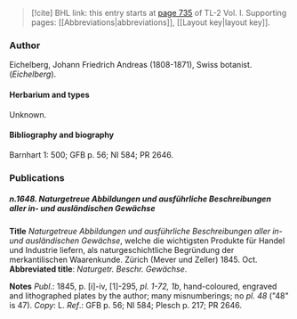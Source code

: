 > [!cite] BHL link: this entry starts at [page 735](https://www.biodiversitylibrary.org/item/103414#page/783/mode/1up) of TL-2 Vol. I.
> Supporting pages: [[Abbreviations|abbreviations]], [[Layout key|layout key]].

### Author

Eichelberg, Johann Friedrich Andreas (1808-1871), Swiss botanist. (*Eichelberg*).

#### Herbarium and types

Unknown.

#### Bibliography and biography

Barnhart 1: 500; GFB p. 56; NI 584; PR 2646.

### Publications

##### n.1648. Naturgetreue Abbildungen und ausführliche Beschreibungen aller in- und ausländischen Gewächse

**Title**
*Naturgetreue Abbildungen und ausführliche Beschreibungen aller in- und ausländischen Gewächse*, welche die wichtigsten Produkte für Handel und Industrie liefern, als naturgeschichtliche Begründung der merkantilischen Waarenkunde. Zürich (Mever und Zeller) 1845. Oct.
**Abbreviated title**: *Naturgetr. Beschr. Gewächse*.

**Notes**
*Publ*.: 1845, p. \[i\]-iv, \[1\]-295, *pl. 1-72, 1b*, hand-coloured, engraved and lithographed plates by the author; many misnumberings; no *pl. 48* ("48" is 47). *Copy*: L.
*Ref*.: GFB p. 56; NI 584; Plesch p. 217; PR 2646.

